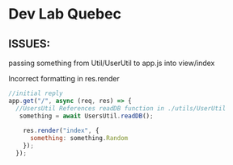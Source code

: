 # Dev Lab Quebec

## ISSUES:

passing something from Util/UserUtil to app.js into view/index

Incorrect formatting in res.render

```javascript
//initial reply
app.get("/", async (req, res) => {
  //UsersUtil References readDB function in ./utils/UserUtil
   something = await UsersUtil.readDB();
  
    res.render("index", {
      something: something.Random
    });
  });
  ```
  
  
